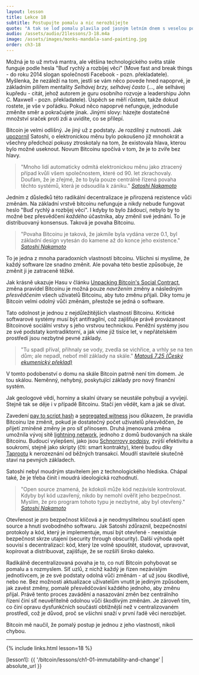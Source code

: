```yaml
---
layout: lesson
title: Lekce 18
subtitle: Postupujte pomalu a nic nerozbíjejte
quote: "A tak se loď pomalu plavila pod jasným letním dnem s veselou posádkou a hudbou hlasů a smíchu..."
audio: /assets/audio/21lessons/3-18.m4a
image: /assets/images/monks-mandala-sand-painting.jpg
order: ch3-18
---
```


Možná je to už mrtvá mantra, ale většina technologického světa stále 
funguje podle hesla "Buď rychlý a rozbíjej věci" (Move fast and break 
things - do roku 2014 slogan společnosti Facebook - pozn. překladatele). 
Myšlenka, že nezáleží na tom, jestli se vám něco povede hned napoprvé, 
je základním pilířem mentality *Selhávej brzy, selhávej často* (..., ale 
selhávej kupředu - citát, jehož autorem je guru osobního rozvoje 
a leadershipu John C. Maxwell - pozn. překladatele). Úspěch se měří 
růstem, takže dokud rostete, je vše v pořádku. Pokud něco napoprvé 
nefunguje, jednoduše změníte směr a pokračujete jinak. Jinými slovy: 
házejte dostatečné množství sraček proti zdi a uvidíte, co se přilepí.

Bitcoin je velmi odlišný. Je jiný už z podstaty. Je rozdílný z nutnosti. 
Jak [upozornil][pointed out] Satoshi, o elektronickou měnu bylo pokoušeno již mnohokrát 
a všechny předchozí pokusy ztroskotaly na tom, že existovala hlava, kterou 
bylo možné useknout. Novum Bitcoinu spočívá v tom, že je to zvíře bez hlavy.

> "Mnoho lidí automaticky odmítá elektronickou měnu jako ztracený případ 
> kvůli všem společnostem, které od 90. let zkrachovaly. Doufám, že je 
> zřejmé, že to byla pouze centrálně řízená povaha těchto systémů, která 
> je odsoudila k zániku."
> <cite>[Satoshi Nakamoto][pointed out]</cite>

Jedním z důsledků této radikální decentralizace je přirozená rezistence 
vůči změnám. Na základní vrstvě bitcoinu nefunguje a nikdy nebude fungovat 
heslo "Buď rychlý a rozbíjej věci". I kdyby to bylo žádoucí, nebylo by to 
možné bez přesvědčení *každého* účastníka, aby změnil své jednání. To je 
distribuovaný konsensus. Taková je povaha Bitcoinu.

> "Povaha Bitcoinu je taková, že jakmile byla vydána verze 0.1, byl 
> základní design vytesán do kamene až do konce jeho existence."
> <cite>[Satoshi Nakamoto][4]</cite>

To je jedna z mnoha paradoxních vlastností bitcoinu. Všichni si myslíme, 
že každý software lze snadno změnit. Ale povaha této bestie způsobuje, že 
změnit ji je zatraceně těžké.

Jak krásně ukazuje Hasu v článku [Unpacking Bitcoin's Social Contract],
změna pravidel Bitcoinu je možná pouze *navržením* změny a následným 
*přesvědčením* všech uživatelů Bitcoinu, aby tuto změnu přijali. Díky tomu 
je Bitcoin velmi odolný vůči změnám, přestože se jedná o software.

Tato odolnost je jednou z nejdůležitějších vlastností Bitcoinu. Kritické 
softwarové systémy musí být antifragilní, což zajišťuje právě provázanost 
Bitcoinové sociální vrstvy s jeho vrstvou technickou. Peněžní systémy jsou 
ze své podstaty kontradiktorní, a jak víme již tisíce let, v nepřátelském 
prostředí jsou nezbytné pevné základy.

> "Tu spadl příval, přihnaly se vody, zvedla se vichřice, a vrhly se na ten 
> dům; ale nepadl, neboť měl základy na skále."
> <cite>[Matouš 7,25 (Český ekumenický překlad)][Mat 7,25]</cite>

V tomto podobenství o domu na skále Bitcoin patrně není tím domem. Je tou 
skálou. Neměnný, nehybný, poskytující základy pro nový finanční systém.

Jak geologové vědí, horniny a skalní útvary se neustále pohybují a vyvíjejí. 
Stejně tak se děje i v případě Bitcoinu. Stačí jen vědět, kam a jak se dívat.

Zavedení [pay to script hash] a [segregated witness] jsou důkazem, že 
pravidla Bitcoinu lze změnit, pokud je dostatečný počet uživatelů přesvědčen, 
že přijetí zmíněné změny je pro síť přínosem. Druhá jmenovaná změna umožnila 
vývoj sítě [lightning network], jednoho z domů budovaných na skále Bitcoinu. 
Budoucí vylepšení, jako jsou [Schnorrovy podpisy][Schnorr signatures], zvýší efektivitu a soukromí, 
stejně jako skripty (čti: smart kontrakty), které budou díky [Taprootu][Taproot] 
k nerozeznání od běžných transakcí. Moudří stavitelé skutečně staví 
na pevných základech.

Satoshi nebyl moudrým stavitelem jen z technologického hlediska. Chápal 
také, že je třeba činit i moudrá ideologická rozhodnutí.

> "Open source znamená, že kdokoli může kód nezávisle kontrolovat. Kdyby 
> byl kód uzavřený, nikdo by nemohl ověřit jeho bezpečnost. Myslím, že pro 
> program tohoto typu je nezbytné, aby byl otevřený."
> <cite>[Satoshi Nakamoto][5]</cite>

Otevřenost je pro bezpečnost klíčová a je neodmyslitelnou součástí open 
source a hnutí svobodného softwaru. Jak Satoshi zdůraznil, bezpečnostní 
protokoly a kód, který je implementuje, musí být otevřené - neexistuje 
bezpečnost skrze utajení (security through obscurity). Další výhoda opět 
souvisí s decentralizací: kód, který lze volně spouštět, studovat, upravovat, 
kopírovat a distribuovat, zajišťuje, že se rozšíří široko daleko.

Radikálně decentralizovaná povaha je to, co nutí Bitcoin pohybovat se pomalu 
a s rozmyslem. Síť uzlů, z nichž každý je řízen nezávislým jednotlivcem, 
je ze své podstaty odolná vůči změnám - ať už jsou škodlivé, nebo ne. Bez 
možnosti aktualizace uživatelům vnutit je jediným způsobem, jak zavést změny, 
pomalé přesvědčování každého jednoho, aby změnu přijal. Právě tento proces 
zavádění a nasazování změn bez centrálního řízení činí síť neuvěřitelně 
odolnou vůči škodlivým změnám. Je zároveň tím, co činí opravu dysfunkčních 
součástí obtížnější než v centralizovaném prostředí, což je důvod, 
proč se všichni snaží v první řadě věci nerozbíjet.

Bitcoin mě naučil, že pomalý postup je jednou z jeho vlastností, nikoli chybou.

---

{% include links.html lesson=18 %}

<!-- Down the Rabbit Hole -->
[lesson1]: {{ '/bitcoin/lessons/ch1-01-immutability-and-change' | absolute_url }}

[pointed out]: http://p2pfoundation.ning.com/forum/topics/bitcoin-open-source?commentId=2003008%3AComment%3A9493
[4]: https://bitcointalk.org/index.php?topic=195.msg1611#msg1611
[Unpacking Bitcoin's Social Contract]: https://uncommoncore.co/unpacking-bitcoins-social-contract/
[Matthew 7:24--27]: https://en.wikipedia.org/wiki/Parable_of_the_Wise_and_the_Foolish_Builders
[Mat 7,25]: http://www.biblenet.cz/b/Matt/7#v25
[pay to script hash]: https://en.bitcoin.it/wiki/Pay_to_script_hash
[segregated witness]: https://en.bitcoin.it/wiki/Segregated_Witness
[lightning network]: https://lightning.network/
[Schnorr signatures]: https://github.com/sipa/bips/blob/bip-schnorr/bip-schnorr.mediawiki#cite_ref-6-0
[Taproot]: https://lists.linuxfoundation.org/pipermail/bitcoin-dev/2018-January/015614.html
[5]: https://bitcointalk.org/index.php?topic=13.msg46#msg46

<!-- Wikipedia -->
[alice]: https://en.wikipedia.org/wiki/Alice%27s_Adventures_in_Wonderland
[carroll]: https://en.wikipedia.org/wiki/Lewis_Carroll

